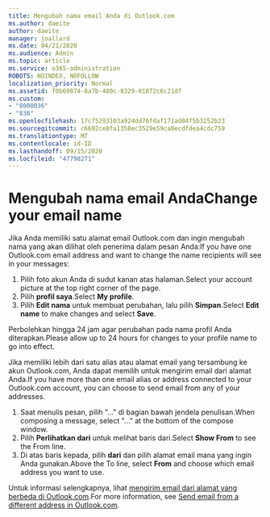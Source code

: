 ```yaml
---
title: Mengubah nama email Anda di Outlook.com
ms.author: daeite
author: daeite
manager: joallard
ms.date: 04/21/2020
ms.audience: Admin
ms.topic: article
ms.service: o365-administration
ROBOTS: NOINDEX, NOFOLLOW
localization_priority: Normal
ms.assetid: f0b69874-8a7b-480c-8329-01872c6c21df
ms.custom:
- "8000036"
- "838"
ms.openlocfilehash: 17c75293103a924dd76fdaf171ad04f5b3252b23
ms.sourcegitcommit: c6692ce0fa1358ec3529e59ca0ecdfdea4cdc759
ms.translationtype: MT
ms.contentlocale: id-ID
ms.lasthandoff: 09/15/2020
ms.locfileid: "47798271"
---
```

# <a name="change-your-email-name"></a><span data-ttu-id="d62d4-102">Mengubah nama email Anda</span><span class="sxs-lookup"><span data-stu-id="d62d4-102">Change your email name</span></span>

<span data-ttu-id="d62d4-103">Jika Anda memiliki satu alamat email Outlook.com dan ingin mengubah nama yang akan dilihat oleh penerima dalam pesan Anda:</span><span class="sxs-lookup"><span data-stu-id="d62d4-103">If you have one Outlook.com email address and want to change the name recipients will see in your messages:</span></span>
  
1. <span data-ttu-id="d62d4-104">Pilih foto akun Anda di sudut kanan atas halaman.</span><span class="sxs-lookup"><span data-stu-id="d62d4-104">Select your account picture at the top right corner of the page.</span></span>
2. <span data-ttu-id="d62d4-105">Pilih **profil saya**.</span><span class="sxs-lookup"><span data-stu-id="d62d4-105">Select **My profile**.</span></span>
3. <span data-ttu-id="d62d4-106">Pilih **Edit nama** untuk membuat perubahan, lalu pilih **Simpan**.</span><span class="sxs-lookup"><span data-stu-id="d62d4-106">Select **Edit name** to make changes and select **Save**.</span></span>

<span data-ttu-id="d62d4-107">Perbolehkan hingga 24 jam agar perubahan pada nama profil Anda diterapkan.</span><span class="sxs-lookup"><span data-stu-id="d62d4-107">Please allow up to 24 hours for changes to your profile name to go into effect.</span></span>
  
<span data-ttu-id="d62d4-108">Jika memiliki lebih dari satu alias atau alamat email yang tersambung ke akun Outlook.com, Anda dapat memilih untuk mengirim email dari alamat Anda.</span><span class="sxs-lookup"><span data-stu-id="d62d4-108">If you have more than one email alias or address connected to your Outlook.com account, you can choose to send email from any of your addresses.</span></span>
  
1. <span data-ttu-id="d62d4-109">Saat menulis pesan, pilih "..." di bagian bawah jendela penulisan.</span><span class="sxs-lookup"><span data-stu-id="d62d4-109">When composing a message, select "..." at the bottom of the compose window.</span></span>
1. <span data-ttu-id="d62d4-110">Pilih **Perlihatkan dari** untuk melihat baris dari.</span><span class="sxs-lookup"><span data-stu-id="d62d4-110">Select **Show From** to see the From line.</span></span>
1. <span data-ttu-id="d62d4-111">Di atas baris kepada, pilih **dari** dan pilih alamat email mana yang ingin Anda gunakan.</span><span class="sxs-lookup"><span data-stu-id="d62d4-111">Above the To line, select **From** and choose which email address you want to use.</span></span>

<span data-ttu-id="d62d4-112">Untuk informasi selengkapnya, lihat [mengirim email dari alamat yang berbeda di Outlook.com](https://support.office.com/article/ccba89cb-141c-4a36-8c56-6d16a8556d2e?wt.mc_id=Office_Outlook_com_Alchemy).</span><span class="sxs-lookup"><span data-stu-id="d62d4-112">For more information, see [Send email from a different address in Outlook.com](https://support.office.com/article/ccba89cb-141c-4a36-8c56-6d16a8556d2e?wt.mc_id=Office_Outlook_com_Alchemy).</span></span>